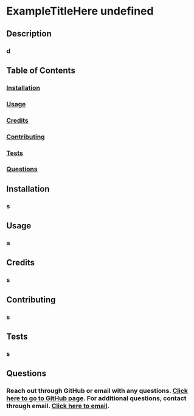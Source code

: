 # ExampleTitleHere undefined

  ## Description
  ### d
  
  ## Table of Contents 
  ### [Installation](#Installation)
  ### [Usage](#Usage)
  ### [Credits](#Credits) 
  ### [Contributing](#Contributing)
  ### [Tests](#Tests)
  ### [Questions](#Questions)

  ## Installation
  ### s

  ## Usage
  ### a

  ## Credits
  ### s

  ## Contributing
  ### s

  ## Tests
  ### s

  ## Questions 
  ### Reach out through GitHub or email with any questions. [Click here to go to GitHub page](https://github.com/d). For additional questions, contact through email. [Click here to email](mailto:b). 

